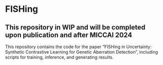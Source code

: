 # FISHing

## This repository in WIP and will be completed upon publication and after MICCAI 2024

This repository contains the code for the paper “FISHing in Uncertainty: Synthetic Contrastive Learning for Genetic Aberration Detection”, including scripts for training, inference, and generating results.
